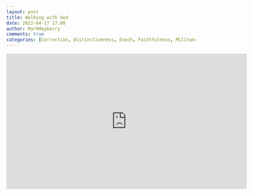 ```yaml
---
layout: post
title: Walking with God
date: 2022-04-17 17:00
author: MarkMayberry
comments: true
categories: [Correction, Distinctiveness, Enoch, Faithfulness, Militancy, Nehemiah, Noah, Obedience, Sermon, Walking with God]
---
```

<p><iframe src="https://player.vimeo.com/video/700537586?h=4392c49db3&amp;title=0&amp;byline=0" width="640" height="360" frameborder="0" allowfullscreen=""></iframe></p>
